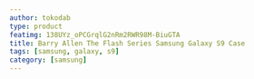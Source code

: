 ```yaml
---
author: tokodab
type: product
featimg: 138UYz_oPCGrqlG2nRm2RWR98M-BiuGTA
title: Barry Allen The Flash Series Samsung Galaxy S9 Case
tags: [samsung, galaxy, s9]
category: [samsung]
---
```

